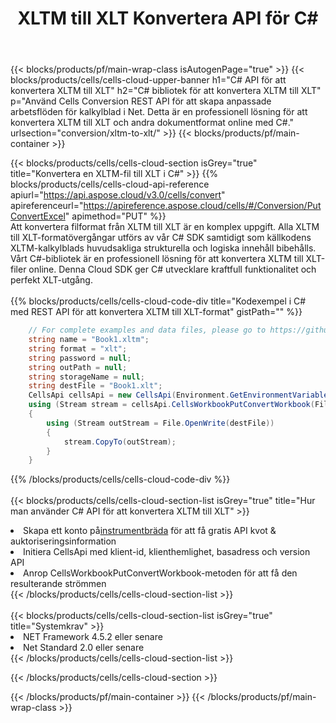 ﻿---
title:  XLTM till XLT Konvertera API för C#
description: " Cloud API:er och SDK:er för Microsoft Excel & OpenOffice Calc. Konvertera kalkylark till fil i annat format."
url: /sv/net/conversion/xltm-to-xlt/
---
{{< blocks/products/pf/main-wrap-class isAutogenPage="true" >}}
{{< blocks/products/cells/cells-cloud-upper-banner h1="C# API för att konvertera XLTM till XLT" h2="C# bibliotek för att konvertera XLTM till XLT" p="Använd Cells Conversion REST API för att skapa anpassade arbetsflöden för kalkylblad i Net. Detta är en professionell lösning för att konvertera XLTM till XLT och andra dokumentformat online med C#." urlsection="conversion/xltm-to-xlt/" >}}
{{< blocks/products/pf/main-container >}}

{{< blocks/products/cells/cells-cloud-section isGrey="true" title="Konvertera en XLTM-fil till XLT i C#" >}}
{{% blocks/products/cells/cells-cloud-api-reference apiurl="https://api.aspose.cloud/v3.0/cells/convert" apireferenceurl="https://apireference.aspose.cloud/cells/#/Conversion/PutConvertExcel" apimethod="PUT" %}}
<br/>
Att konvertera filformat från XLTM till XLT är en komplex uppgift. Alla XLTM till XLT-formatövergångar utförs av vår C# SDK samtidigt som källkodens XLTM-kalkylblads huvudsakliga strukturella och logiska innehåll bibehålls. Vårt C#-bibliotek är en professionell lösning för att konvertera XLTM till XLT-filer online. Denna Cloud SDK ger C# utvecklare kraftfull funktionalitet och perfekt XLT-utgång.
<br/>
<br/>
{{% blocks/products/cells/cells-cloud-code-div title="Kodexempel i C# med REST API för att konvertera XLTM till XLT-format" gistPath="" %}}
 
```cs
    // For complete examples and data files, please go to https://github.com/aspose-cells-cloud/aspose-cells-cloud-dotnet/
    string name = "Book1.xltm";
    string format = "xlt";
    string password = null;
    string outPath = null;
    string storageName = null;
    string destFile = "Book1.xlt";
    CellsApi cellsApi = new CellsApi(Environment.GetEnvironmentVariable("ProductClientId"), Environment.GetEnvironmentVariable("ProductClientSecret"));
    using (Stream stream = cellsApi.CellsWorkbookPutConvertWorkbook(File.OpenRead(name), format, password, outPath, storageName))
    {
        using (Stream outStream = File.OpenWrite(destFile))
        {
            stream.CopyTo(outStream);
        }
    }
```
 
{{% /blocks/products/cells/cells-cloud-code-div %}}
<br/>
<br/>
{{< blocks/products/cells/cells-cloud-section-list isGrey="true" title="Hur man använder C# API för att konvertera XLTM till XLT" >}}
<li> Skapa ett konto på<a href="https://dashboard.aspose.cloud/">instrumentbräda</a> för att få gratis API kvot & auktoriseringsinformation</li>
<li>Initiera CellsApi med klient-id, klienthemlighet, basadress och version API</li>
<li>Anrop CellsWorkbookPutConvertWorkbook-metoden för att få den resulterande strömmen</li>
{{< /blocks/products/cells/cells-cloud-section-list >}}
<br/>
<br/>
{{< blocks/products/cells/cells-cloud-section-list isGrey="true" title="Systemkrav" >}}
<li>NET Framework 4.5.2 eller senare</li>
<li>Net Standard 2.0 eller senare</li>
{{< /blocks/products/cells/cells-cloud-section-list >}}

{{< /blocks/products/cells/cells-cloud-section >}}

{{< /blocks/products/pf/main-container >}}
{{< /blocks/products/pf/main-wrap-class >}}
